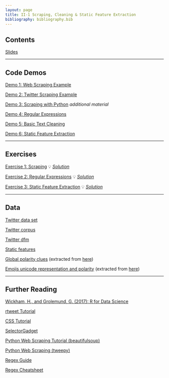 ```yaml
---
layout: page
title: II-1 Scraping, Cleaning & Static Feature Extraction
bibliography: bibliography.bib
---
```


## Contents

[Slides](slides/slides_II_1.pdf)

***

## Code Demos

[Demo 1: Web Scraping Example](demos/scraping_web.html)

[Demo 2: Twitter Scraping Example](demos/scraping_twitter.html)

[Demo 3: Scraping with Python](demos/scraping_python.html) *additional material*

[Demo 4: Regular Expressions](demos/regex.html)

[Demo 5: Basic Text Cleaning](demos/text_cleaning.html)

[Demo 6: Static Feature Extraction](demos/static_feature_extraction.html)

***

## Exercises

[Exercise 1: Scraping](exercises/exercise_scraping_task.ipynb)
💡 [*Solution*](exercises/exercise_scraping_solution.ipynb)

[Exercise 2: Regular Expressions](exercises/exercise_regex_task.ipynb)
💡 [*Solution*](exercises/exercise_regex_solution.ipynb)

[Exercise 3: Static Feature Extraction](exercises/exercise_static_features_task.ipynb)
💡 [*Solution*](exercises/exercise_static_features_solution.ipynb)

***

## Data

[Twitter data set](data/twitter_data.csv)

[Twitter corpus](data/twitter_corpus.RDS)

[Twitter dfm](data/twitter_dfm.RDS)

[Static features](data/twitter_static_features.RDS)

[Global polarity clues](data/global_polarity_clues.RDS) (extracted from [here](http://www.ulliwaltinger.de/sentiment/))

[Emojis unicode representation and polarity](data/emojis_unicode.csv) (extracted from [here](https://github.com/today-is-a-good-day/emojis/blob/master/emDict.csv))

***

## Further Reading

[Wickham, H., and Grolemund, G. (2017): R for Data Science](https://r4ds.had.co.nz/strings.html)

[rtweet Tutorial](https://rtweet-workshop.mikewk.com/)

[CSS Tutorial](https://flukeout.github.io/#)

[SelectorGadget](https://selectorgadget.com/)

[Python Web Scraping Tutorial (beautifulsoup)](https://www.analyticsvidhya.com/blog/2015/10/beginner-guide-web-scraping-beautiful-soup-python/)

[Python Web Scraping (tweepy)](https://docs.tweepy.org/en/latest/)

[Regex Guide](https://cran.r-project.org/web/packages/stringr/vignettes/regular-expressions.html)

[Regex Cheatsheet](https://www.rstudio.com/wp-content/uploads/2016/09/RegExCheatsheet.pdf)


